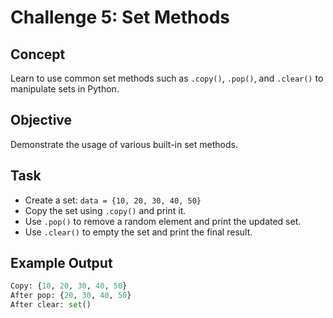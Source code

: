 # Challenge 5: Set Methods

## Concept
Learn to use common set methods such as `.copy()`, `.pop()`, and `.clear()` to manipulate sets in Python.

## Objective
Demonstrate the usage of various built-in set methods.

## Task
- Create a set: `data = {10, 20, 30, 40, 50}`
- Copy the set using `.copy()` and print it.
- Use `.pop()` to remove a random element and print the updated set.
- Use `.clear()` to empty the set and print the final result.

## Example Output
```python
Copy: {10, 20, 30, 40, 50}
After pop: {20, 30, 40, 50}
After clear: set()
